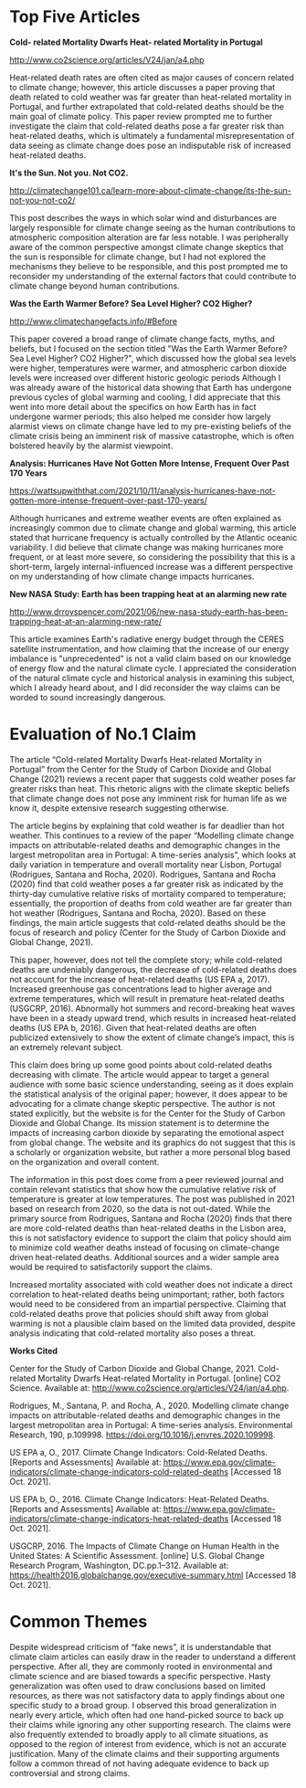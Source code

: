 # Top Five Articles 
**Cold- related Mortality Dwarfs Heat- related Mortality in Portugal**

http://www.co2science.org/articles/V24/jan/a4.php

Heat-related death rates are often cited as major causes of concern related to climate change; however, this article discusses a paper proving that death related to cold weather was far greater than heat-related mortality in Portugal, and further extrapolated that cold-related deaths should be the main goal of climate policy. This paper review prompted me to further investigate the claim that cold-related deaths pose a far greater risk than heat-related deaths, which is ultimately a fundamental misrepresentation of data seeing as climate change does pose an indisputable risk of increased heat-related deaths.  

**It's the Sun. Not you. Not CO2.** 

http://climatechange101.ca/learn-more-about-climate-change/its-the-sun-not-you-not-co2/

This post describes the ways in which solar wind and disturbances are largely responsible for climate change seeing as the human contributions to atmospheric composition alteration are far less notable. I was peripherally aware of the common perspective amongst climate change skeptics that the sun is responsible for climate change, but I had not explored the mechanisms they believe to be responsible, and this post prompted me to reconsider my understanding of the external factors that could contribute to climate change beyond human contributions.    

**Was the Earth Warmer Before? Sea Level Higher? CO2 Higher?**

http://www.climatechangefacts.info/#Before

This paper covered a broad range of climate change facts, myths, and beliefs, but I focused on the section titled "Was the Earth Warmer Before? Sea Level Higher? CO2 Higher?", which discussed how the global sea levels were higher, temperatures were warmer, and atmospheric carbon dioxide levels were increased over different historic geologic periods  Although I was already aware of the historical data showing that Earth has undergone previous cycles of global warming and cooling, I did appreciate that this went into more detail about the specifics on how Earth has in fact undergone warmer periods; this also helped me consider how largely alarmist views on climate change have led to my pre-existing beliefs of the climate crisis being an imminent risk of massive catastrophe, which is often bolstered heavily by the alarmist viewpoint. 

**Analysis: Hurricanes Have Not Gotten More Intense, Frequent Over Past 170 Years**

https://wattsupwiththat.com/2021/10/11/analysis-hurricanes-have-not-gotten-more-intense-frequent-over-past-170-years/

Although hurricanes and extreme weather events are often explained as increasingly common due to climate change and global warming, this article stated that hurricane frequency is actually controlled by the Atlantic oceanic variability. I did believe that climate change was making hurricanes more frequent, or at least more severe, so considering the possibility that this is a short-term, largely internal-influenced increase was a different perspective on my understanding of how climate change impacts hurricanes. 

**New NASA Study: Earth has been trapping heat at an alarming new rate**

http://www.drroyspencer.com/2021/06/new-nasa-study-earth-has-been-trapping-heat-at-an-alarming-new-rate/

This article examines Earth's radiative energy budget through the CERES satellite instrumentation, and how claiming that the increase of our energy imbalance is "unprecedented" is not a valid claim based on our knowledge of energy flow and the natural climate cycle. I appreciated the consideration of the natural climate cycle and historical analysis in examining this subject, which I already heard about, and I did reconsider the way claims can be worded to sound increasingly dangerous. 


# Evaluation of No.1 Claim

The article “Cold-related Mortality Dwarfs Heat-related Mortality in Portugal” from the Center for the Study of Carbon Dioxide and Global Change (2021) reviews a recent paper that suggests cold weather poses far greater risks than heat. This rhetoric aligns with the climate skeptic beliefs that climate change does not pose any imminent risk for human life as we know it, despite extensive research suggesting otherwise. 

The article begins by explaining that cold weather is far deadlier than hot weather. This continues to a review of the paper “Modelling climate change impacts on attributable-related deaths and demographic changes in the largest metropolitan area in Portugal: A time-series analysis”, which looks at daily variation in temperature and overall mortality near Lisbon, Portugal (Rodrigues, Santana and Rocha, 2020). Rodrigues, Santana and Rocha (2020) find that cold weather poses a far greater risk as indicated by the thirty-day cumulative relative risks of mortality compared to temperature; essentially, the proportion of deaths from cold weather are far greater than hot weather (Rodrigues, Santana and Rocha, 2020). Based on these findings, the main article suggests that cold-related deaths should be the focus of research and policy (Center for the Study of Carbon Dioxide and Global Change, 2021). 

This paper, however, does not tell the complete story; while cold-related deaths are undeniably dangerous, the decrease of cold-related deaths does not account for the increase of heat-related deaths (US EPA a, 2017). Increased greenhouse gas concentrations lead to higher average and extreme temperatures, which will result in premature heat-related deaths (USGCRP, 2016). Abnormally hot summers and record-breaking heat waves have been in a steady upward trend, which results in increased heat-related deaths (US EPA b, 2016). Given that heat-related deaths are often publicized extensively to show the extent of climate change’s impact, this is an extremely relevant subject. 

This claim does bring up some good points about cold-related deaths decreasing with climate. The article would appear to target a general audience with some basic science understanding, seeing as it does explain the statistical analysis of the original paper; however, it does appear to be advocating for a climate change skeptic perspective. The author is not stated explicitly, but the website is for the Center for the Study of Carbon Dioxide and Global Change. Its mission statement is to determine the impacts of increasing carbon dioxide by separating the emotional aspect from global change. The website and its graphics do not suggest that this is a scholarly or organization website, but rather a more personal blog based on the organization and overall content. 

The information in this post does come from a peer reviewed journal and contain relevant statistics that show how the cumulative relative risk of temperature is greater at low temperatures. The post was published in 2021 based on research from 2020, so the data is not out-dated. While the primary source from Rodrigues, Santana and Rocha (2020) finds that there are more cold-related deaths than heat-related deaths in the Lisbon area, this is not satisfactory evidence to support the claim that policy should aim to minimize cold weather deaths instead of focusing on climate-change driven heat-related deaths. Additional sources and a wider sample area would be required to satisfactorily support the claims. 

Increased mortality associated with cold weather does not indicate a direct correlation to heat-related deaths being unimportant; rather, both factors would need to be considered from an impartial perspective. Claiming that cold-related deaths prove that policies should shift away from global warming is not a plausible claim based on the limited data provided, despite analysis indicating that cold-related mortality also poses a threat. 

**Works Cited**

Center for the Study of Carbon Dioxide and Global Change, 2021. Cold-related Mortality Dwarfs Heat-related Mortality in Portugal. [online] CO2 Science. Available at: <http://www.co2science.org/articles/V24/jan/a4.php>.

Rodrigues, M., Santana, P. and Rocha, A., 2020. Modelling climate change impacts on attributable-related deaths and demographic changes in the largest metropolitan area in Portugal: A time-series analysis. Environmental Research, 190, p.109998. https://doi.org/10.1016/j.envres.2020.109998.

US EPA a, O., 2017. Climate Change Indicators: Cold-Related Deaths. [Reports and Assessments] Available at: <https://www.epa.gov/climate-indicators/climate-change-indicators-cold-related-deaths> [Accessed 18 Oct. 2021].

US EPA b, O., 2016. Climate Change Indicators: Heat-Related Deaths. [Reports and Assessments] Available at: <https://www.epa.gov/climate-indicators/climate-change-indicators-heat-related-deaths> [Accessed 18 Oct. 2021].

USGCRP, 2016. The Impacts of Climate Change on Human Health in the United States: A Scientific Assessment. [online] U.S. Global Change Research Program, Washington, DC.pp.1–312. Available at: <https://health2016.globalchange.gov/executive-summary.html> [Accessed 18 Oct. 2021].


# Common Themes
Despite widespread criticism of “fake news”, it is understandable that climate claim articles can easily draw in the reader to understand a different perspective. After all, they are commonly rooted in environmental and climate science and are biased towards a specific perspective. Hasty generalization was often used to draw conclusions based on limited resources, as there was not satisfactory data to apply findings about one specific study to a broad group. I observed this broad generalization in nearly every article, which often had one hand-picked source to back up their claims while ignoring any other supporting research. The claims were also frequently extended to broadly apply to all climate situations, as opposed to the region of interest from evidence, which is not an accurate justification. Many of the climate claims and their supporting arguments follow a common thread of not having adequate evidence to back up controversial and strong claims. 
